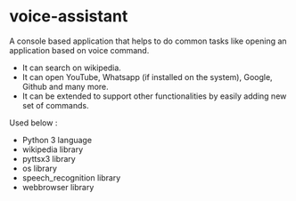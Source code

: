 # voice-assistant

A console based application that helps to do common tasks like opening an application based on voice command.

* It can search on wikipedia.
* It can open YouTube, Whatsapp (if installed on the system), Google, Github and many more.
* It can be extended to support other functionalities by easily adding new set of commands.

Used below : 
- Python 3 language
- wikipedia library
- pyttsx3 library
- os library
- speech_recognition library
- webbrowser library
